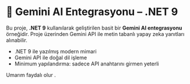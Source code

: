 # 🤖 Gemini AI Entegrasyonu – .NET 9

Bu proje, **.NET 9** kullanılarak geliştirilen basit bir **Gemini AI entegrasyonu** örneğidir. Proje üzerinden Gemini API ile metin tabanlı yapay zeka yanıtları alınabilir.

- .NET 9 ile yazılmış modern mimari
- Gemini API ile doğal dil işleme
- Minimum yapılandırma: sadece API anahtarını girmen yeterli

Umarım faydalı olur .



